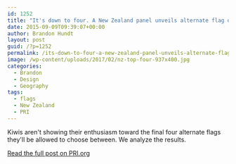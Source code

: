```yaml
---
id: 1252
title: "It's down to four. A New Zealand panel unveils alternate flag options, to a largely negative reaction."
date: 2015-09-09T09:39:07+00:00
author: Brandon Hundt
layout: post
guid: /?p=1252
permalink: /its-down-to-four-a-new-zealand-panel-unveils-alternate-flag-options-to-a-largely-negative-reaction/
image: /wp-content/uploads/2017/02/nz-top-four-937x400.jpg
categories:
  - Brandon
  - Design
  - Geography
tags:
  - flags
  - New Zealand
  - PRI
---
```

Kiwis aren't showing their enthusiasm toward the final four alternate flags they'll be allowed to choose between. We analyze the results.<!--more-->

[Read the full post on PRI.org](https://www.pri.org/stories/2015-09-01/its-down-four-new-zealand-panel-unveils-alternate-flag-options-largely-negative)

